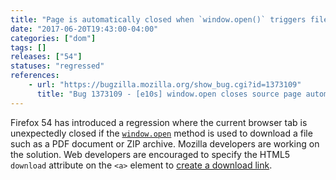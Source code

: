 ```yaml
---
title: "Page is automatically closed when `window.open()` triggers file download"
date: "2017-06-20T19:43:00-04:00"
categories: ["dom"]
tags: []
releases: ["54"]
statuses: "regressed"
references:
    - url: "https://bugzilla.mozilla.org/show_bug.cgi?id=1373109"
      title: "Bug 1373109 - [e10s] window.open closes source page automatically after"
---
```

Firefox 54 has introduced a regression where the current browser tab is unexpectedly closed if the [`window.open`](https://developer.mozilla.org/docs/Web/API/Window/open) method is used to download a file such as a PDF document or ZIP archive. Mozilla developers are working on the solution. Web developers are encouraged to specify the HTML5 `download` attribute on the `<a>` element to [create a download link](https://developer.mozilla.org/docs/Learn/HTML/Introduction_to_HTML/Creating_hyperlinks#Use_the_download_attribute_when_linking_to_a_download).
